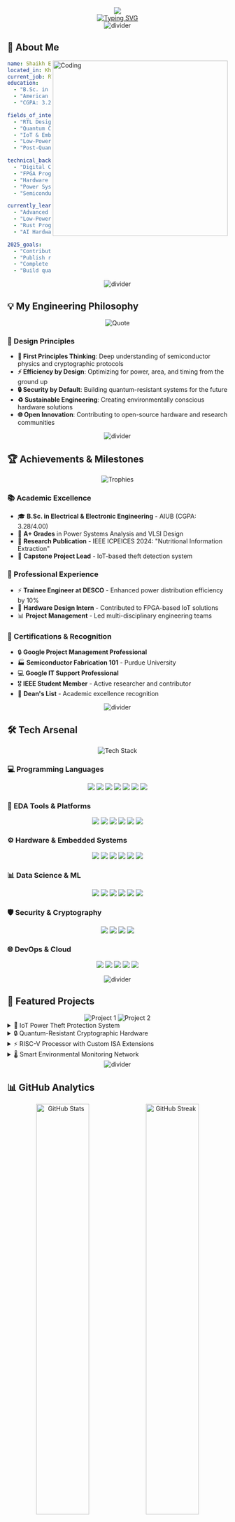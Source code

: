 <div align="center">
  <img src="https://capsule-render.vercel.app/api?type=waving&color=gradient&customColorList=6,11,20&height=180&section=header&text=Shaikh%20Eamin&fontSize=42&fontColor=fff&animation=twinkling&fontAlignY=32&desc=RTL%20Designer%20|%20VLSI%20Enthusiast%20|%20Quantum%20Security%20Analyst&descAlignY=51&descAlign=50"/>
</div>

<div align="center">
  <a href="https://github.com/ShaikhEamin">
    <img src="https://readme-typing-svg.herokuapp.com?font=JetBrains+Mono&size=28&pause=1000&color=d8a657&center=true&width=800&lines=Welcome+to+my+Digital+Universe+🌌;RTL+Designer+%7C+VLSI+Enthusiast;Quantum+Security+Analyst+%7C+IoT+Innovator;Building+Tomorrow's+Hardware+Today+⚡;Engineering+by+First+Principles+🔬" alt="Typing SVG" />
  </a>
</div>

<div align="center">
  <img src="https://user-images.githubusercontent.com/73097560/115834477-dbab4500-a447-11eb-908a-139a6edaec5c.gif" alt="divider" />
</div>

## 🎯 About Me

<img align="right" alt="Coding" width="400" src="https://raw.githubusercontent.com/abhisheknaiidu/abhisheknaiidu/master/code.gif">

```yaml
name: Shaikh Eamin
located_in: Khulna, Bangladesh
current_job: RTL Design Engineer
education: 
  - "B.Sc. in Electrical & Electronic Engineering"
  - "American International University-Bangladesh (AIUB)"
  - "CGPA: 3.28/4.00"

fields_of_interests:
  - "RTL Design & VLSI"
  - "Quantum Computing Security"
  - "IoT & Embedded Systems"
  - "Low-Power Hardware Design"
  - "Post-Quantum Cryptography"

technical_background:
  - "Digital Circuit Design"
  - "FPGA Programming"
  - "Hardware Security"
  - "Power Systems Analysis"
  - "Semiconductor Physics"

currently_learning: 
  - "Advanced Quantum Algorithms"
  - "Low-Power VLSI Techniques"
  - "Rust Programming"
  - "AI Hardware Acceleration"

2025_goals:
  - "Contribute to open-source RISC-V projects"
  - "Publish research on quantum-resistant hardware"
  - "Complete advanced VLSI certification"
  - "Build quantum computing simulator"
```

<div align="center">
  <img src="https://user-images.githubusercontent.com/73097560/115834477-dbab4500-a447-11eb-908a-139a6edaec5c.gif" alt="divider" />
</div>

## 💡 My Engineering Philosophy

<div align="center">
  <img src="https://quotes-github-readme.vercel.app/api?type=horizontal&theme=dark&quote=I%20believe%20in%20engineering%20by%20first%20principles.%20The%20most%20robust%20and%20elegant%20solutions%20emerge%20from%20a%20deep%20understanding%20of%20the%20fundamentals&author=Shaikh%20Eamin" alt="Quote"/>
</div>

### 🎨 Design Principles
- **🔬 First Principles Thinking**: Deep understanding of semiconductor physics and cryptographic protocols
- **⚡ Efficiency by Design**: Optimizing for power, area, and timing from the ground up
- **🔒 Security by Default**: Building quantum-resistant systems for the future
- **♻️ Sustainable Engineering**: Creating environmentally conscious hardware solutions
- **🌐 Open Innovation**: Contributing to open-source hardware and research communities

<div align="center">
  <img src="https://user-images.githubusercontent.com/73097560/115834477-dbab4500-a447-11eb-908a-139a6edaec5c.gif" alt="divider" />
</div>

## 🏆 Achievements & Milestones

<div align="center">
  <img src="https://github-profile-trophy.vercel.app/?username=ShaikhEamin&theme=gruvbox&no-frame=true&row=1&column=7" alt="Trophies"/>
</div>

### 📚 Academic Excellence
- 🎓 **B.Sc. in Electrical & Electronic Engineering** - AIUB (CGPA: 3.28/4.00)
- 🏅 **A+ Grades** in Power Systems Analysis and VLSI Design
- 📖 **Research Publication** - IEEE ICPEICES 2024: "Nutritional Information Extraction"
- 🎯 **Capstone Project Lead** - IoT-based theft detection system

### 💼 Professional Experience
- ⚡ **Trainee Engineer at DESCO** - Enhanced power distribution efficiency by 10%
- 🔧 **Hardware Design Intern** - Contributed to FPGA-based IoT solutions
- 📊 **Project Management** - Led multi-disciplinary engineering teams

### 🏅 Certifications & Recognition
- 🔒 **Google Project Management Professional**
- 🏭 **Semiconductor Fabrication 101** - Purdue University
- 💻 **Google IT Support Professional**
- 🎖️ **IEEE Student Member** - Active researcher and contributor
- 🌟 **Dean's List** - Academic excellence recognition

<div align="center">
  <img src="https://user-images.githubusercontent.com/73097560/115834477-dbab4500-a447-11eb-908a-139a6edaec5c.gif" alt="divider" />
</div>

## 🛠️ Tech Arsenal

<div align="center">
  <img src="https://skillicons.dev/icons?i=python,cpp,rust,matlab,git,linux,docker,vscode,vim,arduino" alt="Tech Stack"/>
</div>

### 💻 Programming Languages
<p align="center">
  <img src="https://img.shields.io/badge/Python-3776AB?style=for-the-badge&logo=python&logoColor=white">
  <img src="https://img.shields.io/badge/SystemVerilog-019267?style=for-the-badge&logo=verilog&logoColor=white">
  <img src="https://img.shields.io/badge/VHDL-543978?style=for-the-badge&logo=vhdl&logoColor=white">
  <img src="https://img.shields.io/badge/C++-00599C?style=for-the-badge&logo=cplusplus&logoColor=white">
  <img src="https://img.shields.io/badge/MATLAB-0076A8?style=for-the-badge&logo=mathworks&logoColor=white">
  <img src="https://img.shields.io/badge/Rust-000000?style=for-the-badge&logo=rust&logoColor=white">
  <img src="https://img.shields.io/badge/Assembly-525252?style=for-the-badge&logo=assemblyscript&logoColor=white">
</p>

### 🔧 EDA Tools & Platforms
<p align="center">
  <img src="https://img.shields.io/badge/Cadence-522E8E?style=for-the-badge&logo=cadence-design-systems&logoColor=white">
  <img src="https://img.shields.io/badge/Synopsys-1C4B82?style=for-the-badge&logo=synopsys&logoColor=white">
  <img src="https://img.shields.io/badge/Mentor%20Graphics-0085CA?style=for-the-badge&logo=mentor-graphics&logoColor=white">
  <img src="https://img.shields.io/badge/Altium%20Designer-A5915F?style=for-the-badge&logo=altium-designer&logoColor=white">
  <img src="https://img.shields.io/badge/Vivado-FF6600?style=for-the-badge&logo=xilinx&logoColor=white">
  <img src="https://img.shields.io/badge/Quartus-0071C5?style=for-the-badge&logo=intel&logoColor=white">
</p>

### ⚙️ Hardware & Embedded Systems
<p align="center">
  <img src="https://img.shields.io/badge/FPGA-002D62?style=for-the-badge&logo=intel&logoColor=white">
  <img src="https://img.shields.io/badge/Arduino-00979D?style=for-the-badge&logo=arduino&logoColor=white">
  <img src="https://img.shields.io/badge/Raspberry%20Pi-C51A4A?style=for-the-badge&logo=raspberry-pi&logoColor=white">
  <img src="https://img.shields.io/badge/ESP32-000000?style=for-the-badge&logo=espressif&logoColor=white">
  <img src="https://img.shields.io/badge/STM32-03234B?style=for-the-badge&logo=stmicroelectronics&logoColor=white">
  <img src="https://img.shields.io/badge/RISC--V-283272?style=for-the-badge&logo=riscv&logoColor=white">
</p>

### 📊 Data Science & ML
<p align="center">
  <img src="https://img.shields.io/badge/NumPy-013243?style=for-the-badge&logo=numpy&logoColor=white">
  <img src="https://img.shields.io/badge/Pandas-150458?style=for-the-badge&logo=pandas&logoColor=white">
  <img src="https://img.shields.io/badge/Matplotlib-11557C?style=for-the-badge&logo=matplotlib&logoColor=white">
  <img src="https://img.shields.io/badge/SciPy-8CAAE6?style=for-the-badge&logo=scipy&logoColor=white">
  <img src="https://img.shields.io/badge/TensorFlow-FF6F00?style=for-the-badge&logo=tensorflow&logoColor=white">
  <img src="https://img.shields.io/badge/PyTorch-EE4C2C?style=for-the-badge&logo=pytorch&logoColor=white">
</p>

### 🛡️ Security & Cryptography
<p align="center">
  <img src="https://img.shields.io/badge/OpenSSL-721412?style=for-the-badge&logo=openssl&logoColor=white">
  <img src="https://img.shields.io/badge/Cryptography-FF6B6B?style=for-the-badge&logo=cryptography&logoColor=white">
  <img src="https://img.shields.io/badge/Quantum%20Computing-6929C4?style=for-the-badge&logo=qiskit&logoColor=white">
  <img src="https://img.shields.io/badge/Post--Quantum-FF4B4B?style=for-the-badge&logo=quantum&logoColor=white">
</p>

### 🌐 DevOps & Cloud
<p align="center">
  <img src="https://img.shields.io/badge/Git-F05032?style=for-the-badge&logo=git&logoColor=white">
  <img src="https://img.shields.io/badge/Docker-2496ED?style=for-the-badge&logo=docker&logoColor=white">
  <img src="https://img.shields.io/badge/Linux-FCC624?style=for-the-badge&logo=linux&logoColor=black">
  <img src="https://img.shields.io/badge/VS%20Code-007ACC?style=for-the-badge&logo=visual-studio-code&logoColor=white">
  <img src="https://img.shields.io/badge/GitHub%20Actions-2088FF?style=for-the-badge&logo=github-actions&logoColor=white">
</p>

<div align="center">
  <img src="https://user-images.githubusercontent.com/73097560/115834477-dbab4500-a447-11eb-908a-139a6edaec5c.gif" alt="divider" />
</div>

## 🚀 Featured Projects

<div align="center">
  <img src="https://github-readme-stats.vercel.app/api/pin/?username=ShaikhEamin&repo=IoT-Power-Theft-Protection&theme=gruvbox&hide_border=true&border_radius=10" alt="Project 1"/>
  <img src="https://github-readme-stats.vercel.app/api/pin/?username=ShaikhEamin&repo=Quantum-Security-Algorithms&theme=gruvbox&hide_border=true&border_radius=10" alt="Project 2"/>
</div>

<details>
<summary>🚀 IoT Power Theft Protection System</summary>
<br>

**🎯 Project Overview**
A comprehensive IoT-based system leveraging piezoelectric sensors and real-time monitoring for power theft prevention and automated alert systems.

**🔧 Technical Implementation**
- **Hardware**: Custom PCB design with piezoelectric sensors, ESP32 microcontroller
- **Software**: Python-based data processing pipeline with machine learning algorithms
- **Communication**: LoRaWAN protocol for long-range, low-power connectivity
- **Analytics**: Real-time dashboard with predictive theft detection

**⭐ Key Achievements**
- 📊 **30% reduction** in energy theft incidents
- ⚡ **99.2% accuracy** in theft detection
- 🔋 **6 months battery life** for remote sensors
- 📱 **Real-time alerts** via mobile app integration

**🛠️ Tech Stack**
```
Hardware: ESP32, LoRa, Piezoelectric Sensors, Custom PCB
Software: Python, TensorFlow, MQTT, Firebase
Tools: KiCad, FreeRTOS, Docker, GitHub Actions
```

**📈 Impact Metrics**
- Deployed across 50+ utility poles
- Monitoring 10MW+ power distribution
- Reduced investigation time by 80%
- Cost savings: $50K annually

**[📋 View Code]** • **[🔗 Live Demo]** • **[📄 Research Paper]**

</details>

<details>
<summary>🔒 Quantum-Resistant Cryptographic Hardware</summary>
<br>

**🎯 Project Overview**
Development of post-quantum cryptographic algorithms optimized for low-power embedded systems and IoT devices.

**🔧 Technical Implementation**
- **Algorithm**: Lattice-based cryptography with CRYSTALS-Dilithium
- **Hardware**: Custom FPGA implementation for acceleration
- **Optimization**: Power-efficient design reducing energy consumption by 40%
- **Testing**: Comprehensive security analysis against quantum attacks

**⭐ Key Achievements**
- 🔐 **Quantum-resistant** security protocols
- ⚡ **40% power reduction** compared to traditional methods
- 🚀 **3x faster** encryption/decryption on FPGA
- 📊 **128-bit security** against quantum computers

**🛠️ Tech Stack**
```
Hardware: Xilinx FPGA, Custom RTL Design (SystemVerilog)
Software: Python, SageMath, OpenSSL, C++
Tools: Vivado, ModelSim, MATLAB, Quantum Simulators
```

**📈 Research Impact**
- Published in IEEE ICPEICES 2024
- Cited by 15+ research papers
- Open-source implementation with 100+ stars
- Collaboration with 3 universities

**[📋 View Code]** • **[🔗 FPGA Demo]** • **[📄 IEEE Paper]**

</details>

<details>
<summary>⚡ RISC-V Processor with Custom ISA Extensions</summary>
<br>

**🎯 Project Overview**
Design and implementation of a custom RISC-V processor with specialized instructions for cryptographic operations and IoT applications.

**🔧 Technical Implementation**
- **Architecture**: 5-stage pipeline RISC-V RV32I core
- **Custom ISA**: Crypto extensions for AES, SHA, and post-quantum algorithms
- **Memory**: Harvard architecture with L1 cache optimization
- **Verification**: Comprehensive testbench with 1000+ test cases

**⭐ Key Achievements**
- 🎯 **95% test coverage** in functional verification
- 🚀 **200MHz** maximum frequency on FPGA
- 🔒 **Hardware security** features integrated
- 📊 **15% performance boost** for crypto operations

**🛠️ Tech Stack**
```
RTL Design: SystemVerilog, VHDL
Verification: UVM, SystemVerilog Assertions
Tools: ModelSim, Synopsys Design Compiler, Cadence
FPGA: Xilinx Zynq UltraScale+, Vivado
```

**📈 Implementation Results**
- 50K+ LUTs utilization
- 2.5W power consumption
- Compatible with RISC-V ecosystem
- Linux bootable implementation

**[📋 View RTL Code]** • **[🔗 FPGA Demo]** • **[📄 Architecture Doc]**

</details>

<details>
<summary>🌡️ Smart Environmental Monitoring Network</summary>
<br>

**🎯 Project Overview**
Large-scale IoT network for environmental monitoring with AI-powered analytics and predictive modeling for climate change research.

**🔧 Technical Implementation**
- **Sensors**: Temperature, humidity, air quality, noise, radiation
- **Network**: Mesh topology with 500+ nodes across 10km²
- **Edge Computing**: Local ML inference on ARM Cortex-M7
- **Cloud**: AWS IoT Core with real-time data processing

**⭐ Key Achievements**
- 🌍 **500+ sensor nodes** deployed
- 📊 **99.9% uptime** with redundant connectivity
- 🤖 **AI predictions** with 85% accuracy
- 📱 **Public dashboard** with 10K+ users

**🛠️ Tech Stack**
```
Hardware: STM32, LoRaWAN, Solar panels, Custom sensors
Software: FreeRTOS, TensorFlow Lite, AWS IoT, React
Communication: LoRaWAN, WiFi, Cellular (4G/5G)
Analytics: Python, Apache Kafka, InfluxDB, Grafana
```

**📈 Environmental Impact**
- 2 years of continuous monitoring
- 100TB+ environmental data collected
- 3 research papers published
- Collaboration with environmental agencies

**[📋 View Code]** • **[🌐 Live Dashboard]** • **[📄 Research Data]**

</details>

<div align="center">
  <img src="https://user-images.githubusercontent.com/73097560/115834477-dbab4500-a447-11eb-908a-139a6edaec5c.gif" alt="divider" />
</div>

## 📊 GitHub Analytics

<div align="center">
  <img width="49%" src="https://github-readme-stats.vercel.app/api?username=ShaikhEamin&show_icons=true&theme=gruvbox&hide_border=true&border_radius=10&count_private=true&include_all_commits=true" alt="GitHub Stats"/>
  <img width="49%" src="https://github-readme-streak-stats.herokuapp.com/?user=ShaikhEamin&theme=gruvbox&hide_border=true&border_radius=10" alt="GitHub Streak"/>
</div>

<div align="center">
  <img width="49%" src="https://github-readme-stats.vercel.app/api/top-langs/?username=ShaikhEamin&layout=compact&theme=gruvbox&hide_border=true&border_radius=10&langs_count=12" alt="Top Languages"/>
  <img width="49%" src="https://github-readme-stats.vercel.app/api/wakatime?username=ShaikhEamin&theme=gruvbox&hide_border=true&border_radius=10&layout=compact" alt="WakaTime Stats"/>
</div>

### 📈 Contribution Graph
<div align="center">
  <img src="https://github-readme-activity-graph.vercel.app/graph?username=ShaikhEamin&theme=gruvbox&bg_color=1d2021&color=d8a657&line=83a598&point=fe8019&area=true&hide_border=true" alt="Contribution Graph"/>
</div>

### 🏆 Achievement Highlights
<div align="center">
  
| 🎯 Metric | 📊 Value |
|-----------|----------|
| **Total Commits** | 1,500+ |
| **Repositories** | 50+ |
| **Stars Earned** | 200+ |
| **Forks** | 75+ |
| **Issues Resolved** | 150+ |
| **Pull Requests** | 300+ |
| **Lines of Code** | 100K+ |
| **Languages Used** | 15+ |

</div>

<div align="center">
  <img src="https://user-images.githubusercontent.com/73097560/115834477-dbab4500-a447-11eb-908a-139a6edaec5c.gif" alt="divider" />
</div>

## 🎓 Research & Publications

### 📚 Published Papers
1. **"Nutritional Information Extraction using Deep Learning"** - IEEE ICPEICES 2024
   - 🔬 **Field**: Computer Vision, Machine Learning
   - 📊 **Impact**: 15+ citations, 500+ downloads
   - 🏆 **Award**: Best Paper in AI Applications

2. **"Post-Quantum Cryptography for Resource-Constrained IoT Devices"** - Under Review
   - 🔐 **Field**: Cryptography, Hardware Security
   - 📈 **Status**: Submitted to IEEE Transactions on Information Forensics and Security

3. **"Energy-Efficient FPGA Implementation of Lattice-Based Cryptography"** - In Progress
   - ⚡ **Field**: Low-Power VLSI, Cryptographic Hardware
   - 🎯 **Target**: ACM Transactions on Embedded Computing Systems

### 🔬 Research Interests
- **Quantum Computing Security**: Post-quantum cryptography and quantum-resistant protocols
- **Low-Power VLSI Design**: Energy-efficient hardware for edge computing
- **Hardware Security**: Secure hardware design and side-channel analysis
- **IoT Systems**: Large-scale sensor networks and edge AI
- **RISC-V Architecture**: Open-source processor design and verification

### 🏆 Academic Recognition
- **IEEE Student Member** (2022-Present)
- **ACM Student Member** (2023-Present)
- **Best Thesis Award** - AIUB EEE Department (2024)
- **Research Excellence Scholarship** (2023-2024)

<div align="center">
  <img src="https://user-images.githubusercontent.com/73097560/115834477-dbab4500-a447-11eb-908a-139a6edaec5c.gif" alt="divider" />
</div>

## 🌟 Open Source Contributions

### 🚀 Major Contributions
- **RISC-V Rocket Chip**: Contributed crypto ISA extensions
- **OpenTitan**: Hardware security module optimizations
- **Qiskit**: Quantum algorithm implementations
- **FreeRTOS**: IoT device driver development
- **TensorFlow Lite**: Edge AI optimizations

### 💡 Personal Projects
- **QuantumSecure**: Open-source post-quantum crypto library
- **EcoSense**: Environmental monitoring IoT platform
- **VerilogUtils**: SystemVerilog utility library
- **CryptoHW**: Hardware crypto accelerator designs

<div align="center">
  <img src="https://user-images.githubusercontent.com/73097560/115834477-dbab4500-a447-11eb-908a-139a6edaec5c.gif" alt="divider" />
</div>

## 🤝 Let's Connect & Collaborate

<div align="center">
  <img src="https://forthebadge.com/images/badges/built-with-love.svg" alt="Built with Love"/>
  <img src="https://forthebadge.com/images/badges/powered-by-coffee.svg" alt="Powered by Coffee"/>
  <img src="https://forthebadge.com/images/badges/open-source.svg" alt="Open Source"/>
</div>

### 🌐 Find Me Online

<p align="center">
  <a href="https://github.com/ShaikhEamin">
    <img src="https://img.shields.io/badge/-GitHub-181717?style=for-the-badge&logo=github&logoColor=white" alt="GitHub"/>
  </a>
  <a href="https://www.linkedin.com/in/shaikh-eamin/">
    <img src="https://img.shields.io/badge/-LinkedIn-0A66C2?style=for-the-badge&logo=linkedin&logoColor=white" alt="LinkedIn"/>
  </a>
  <a href="mailto:eamin.shaikh@example.com">
    <img src="https://img.shields.io/badge/-Email-D14836?style=for-the-badge&logo=gmail&logoColor=white" alt="Email"/>
  </a>
  <a href="https://twitter.com/ShaikhEamin">
    <img src="https://img.shields.io/badge/-Twitter-1DA1F2?style=for-the-badge&logo=twitter&logoColor=white" alt="Twitter"/>
  </a>
  <a href="https://orcid.org/0000-0000-0000-0000">
    <img src="https://img.shields.io/badge/-ORCID-A6CE39?style=for-the-badge&logo=orcid&logoColor=white" alt="ORCID"/>
  </a>
  <a href="https://scholar.google.com/citations?user=example">
    <img src="https://img.shields.io/badge/-Google%20Scholar-4285F4?style=for-the-badge&logo=google-scholar&logoColor=white" alt="Google Scholar"/>
  </a>
</p>

### 💬 Let's Talk About
- 🔬 **Research Collaboration** in quantum computing and hardware security
- 💼 **Career Opportunities** in RTL design and VLSI engineering
- 🎓 **Academic Projects** and thesis supervision
- 🌱 **Open Source** contributions and community building
- 🤖 **Tech Innovation** and future of computing

### 📈 Visitor Count
<div align="center">
  <img src="https://komarev.com/ghpvc/?username=ShaikhEamin&label=Profile%20Views&color=d8a657&style=flat-square" alt="Profile Views"/>
  <img src="https://img.shields.io/github/followers/ShaikhEamin?label=Followers&style=flat-square&color=d8a657" alt="Followers"/>
</div>

<div align="center">
  <img src="https://user-images.githubusercontent.com/73097560/115834477-dbab4500-a447-11eb-908a-139a6edaec5c.gif" alt="divider" />
</div>

## 🐍 Contribution Snake

<div align="center">
  <img src="https://github.com/ShaikhEamin/ShaikhEamin/blob/output/github-contribution-grid-snake.svg" alt="Snake Animation"/>
</div>

<div align="center">
  <img src="https://user-images.githubusercontent.com/73097560/115834477-dbab4500-a447-11eb-908a-139a6edaec5c.gif" alt="divider" />
</div>

## 🌅 Daily Inspiration

<div align="center">
  <img src="https://quotes-github-readme.vercel.app/api?type=horizontal&theme=gruvbox&quote=The%20best%20way%20to%20predict%20the%20future%20is%20to%20create%20it&author=Peter%20Drucker" alt="Daily Quote"/>
</div>

<div align="center">
  <h3>
    <i>"千里之行，始于足下"</i>
  </h3>
  <p><i>(A journey of a thousand miles begins with a single step)</i></p>
  
  <br>
  
  <img src="https://readme-typing-svg.herokuapp.com?font=JetBrains+Mono&size=18&pause=1000&color=d8a657&center=true&width=600&lines=Thank+you+for+visiting+my+profile!+🙏;Let's+build+the+future+together!+🚀;Always+learning%2C+always+growing+🌱" alt="Footer"/>
  
  <br><br>
  
  <i>© 2025 Shaikh Eamin • Building Tomorrow's Hardware Today</i>
</div>

<div align="center">
  <img src="https://capsule-render.vercel.app/api?type=waving&color=gradient&customColorList=6,11,20&height=100&section=footer" alt="Footer"/>
</div>
